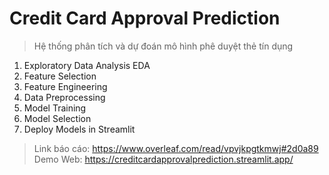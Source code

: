 # Credit Card Approval Prediction
> Hệ thống phân tích và dự đoán mô hình phê duyệt thẻ tín dụng

1. Exploratory Data Analysis EDA
2. Feature Selection
3. Feature Engineering 
4. Data Preprocessing
5. Model Training
6. Model Selection
7. Deploy Models in Streamlit

> Link báo cáo: https://www.overleaf.com/read/vpvjkpgtkmwj#2d0a89
> Demo Web: https://creditcardapprovalprediction.streamlit.app/ 